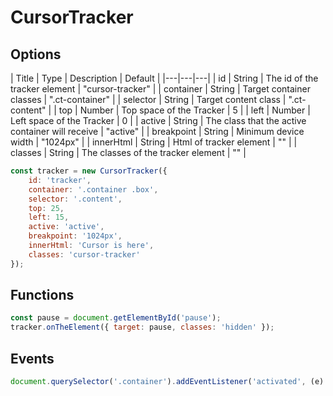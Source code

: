 # CursorTracker
 

## Options

| Title  | Type  | Description  | Default |
|---|---|---|
| id  | String  | The id of the tracker element  | "cursor-tracker" |
| container  | String  | Target container classes  | ".ct-container" |
| selector  | String  | Target content class  | ".ct-content" |
| top  | Number  | Top space of the Tracker  | 5 |
| left  | Number  | Left space of the Tracker  | 0 |
| active  | String  | The class that the active container will receive  | "active" |
| breakpoint  | String  | Minimum device width  | "1024px" |
| innerHtml  | String  | Html of tracker element  | "" |
| classes  | String  | The classes of the tracker element  | "" |

```javascript
const tracker = new CursorTracker({
    id: 'tracker',
    container: '.container .box',
    selector: '.content',
    top: 25,
    left: 15,
    active: 'active',
    breakpoint: '1024px',
    innerHtml: 'Cursor is here',
    classes: 'cursor-tracker'
});
```

## Functions

```javascript
const pause = document.getElementById('pause');
tracker.onTheElement({ target: pause, classes: 'hidden' });             
```
  
 ## Events

```javascript
document.querySelector('.container').addEventListener('activated', (e) => { console.log(e) })           
```
